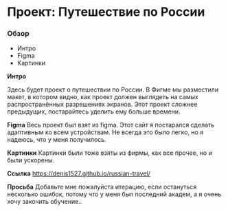 # Проект: Путешествие по России

### Обзор
* Интро
* Figma
* Картинки

**Интро**

Здесь будет проект о путешествии по России.
В Фигме мы разместили макет, в котором видно, как проект должен выглядеть на самых распространённых разрешениях экранов.
Этот проект сложнее предыдущих, постарайтесь уделить ему больше времени.

**Figma**
Весь проект был взят из figma. Этот сайт я постарался сделать адаптивным ко всем устройствам. Не всегда это было легко, но я надеюсь, что у меня получилось.


**Картинки**
Картинки были тоже взяты из фирмы, как все прочее, но и были ускорены.

**Ссылка**
https://denis1527.github.io/russian-travel/

**Просьба**
Добавьте мне пожалуйста итерацию, если остануться несколько ошибок, потому что у меня был последний академ, а я очень хочу закочить обучение..
